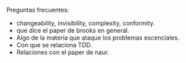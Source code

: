 Preguntas frecuentes:

- changeability, invisibility, complexity, conformity.
- que dice el paper de brooks en general.
- Algo de la materia que ataque los problemas escenciales.
- Con que se relaciona TDD.
- Relaciones con el paper de naur.
